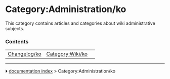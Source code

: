 # Category:Administration/ko
This category contains articles and categories about wiki administrative subjects.

### Contents

|     |     |     |
| --- | --- | --- |
| [Changelog/ko](Changelog/ko.md) | [Category:Wiki/ko](Category_Wiki/ko.md) |



---
⏵ [documentation index](../README.md) > Category:Administration/ko
